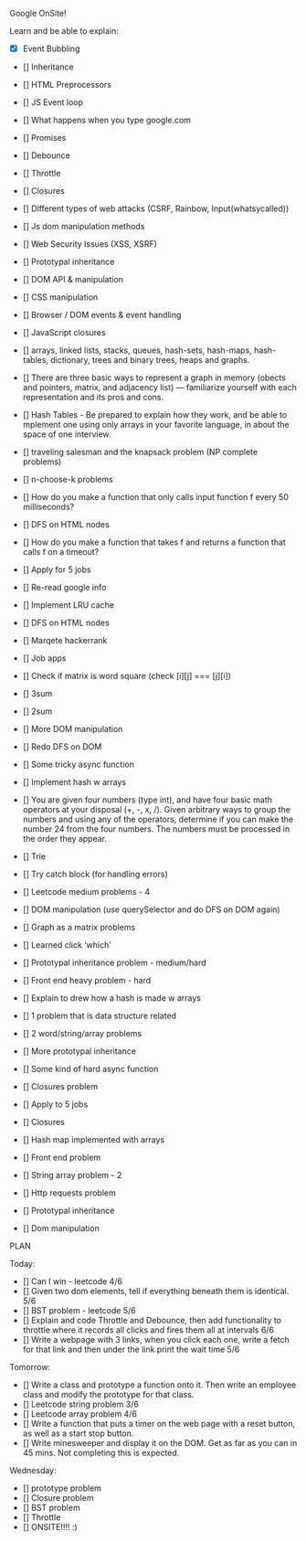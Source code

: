 Google OnSite!

Learn and be able to explain: 

- [x] Event Bubbling
- [] Inheritance
- [] HTML Preprocessors 
- [] JS Event loop 
- [] What happens when you type google.com 
- [] Promises 
- [] Debounce 
- [] Throttle 
- [] Closures 
- [] Different types of web attacks (CSRF, Rainbow, Input(whatsycalled))
- [] Js dom manipulation methods 


- [] Web Security Issues (XSS, XSRF)
- [] Prototypal inheritance 
- [] DOM API & manipulation 
- [] CSS manipulation 
- [] Browser / DOM events & event handling 
- [] JavaScript closures 
- [] arrays, linked lists, stacks, queues, hash-sets, hash-maps, hash-tables, dictionary, trees and binary trees, heaps and graphs.
- [] There are three basic ways to represent a graph in memory (obects and pointers, matrix, and adjacency list) — familiarize yourself with each representation and its pros and cons.
- [] Hash Tables - Be prepared to explain how they work, and be able to mplement one using only arrays in your favorite language, in about the space of one interview.
- [] traveling salesman and the knapsack problem (NP complete problems)
- [] n-choose-k problems


- [] How do you make a function that only calls input function f every 50 milliseconds? 
- [] DFS on HTML nodes
- [] How do you make a function that takes f and returns a function that calls f on a timeout?  

- [] Apply for 5 jobs 
- [] Re-read google info
- [] Implement LRU cache 
- [] DFS on HTML nodes 
- [] Marqete hackerrank 

- [] Job apps
- [] Check if matrix is word square (check [i][j] === [j][i]) 
- [] 3sum 
- [] 2sum 
- [] More DOM manipulation 
- [] Redo DFS on DOM
- [] Some tricky async function 


- []  Implement hash w arrays 
- [] You are given four numbers (type int), and have four basic  math operators at your disposal (+, -, x, /). Given arbitrary ways to group the numbers and using any of the operators, determine if you can make the number 24 from the four numbers. The numbers must be processed in the order they appear.
- [] Trie 
- [] Try catch block (for handling errors)
- [] Leetcode medium problems - 4
- [] DOM manipulation (use querySelector and do DFS on DOM again)
- [] Graph as a matrix problems 
- [] Learned click ‘which’

- [] Prototypal inheritance problem - medium/hard 
- [] Front end heavy problem - hard 
- [] Explain to drew how a hash is made w arrays 
- [] 1 problem that is data structure related 
- [] 2 word/string/array problems 
- [] More prototypal inheritance 
- [] Some kind of hard async function 
- [] Closures problem

- [] Apply to 5 jobs
- [] Closures
- [] Hash map implemented with arrays 
- [] Front end problem 
- [] String array problem - 2
- [] Http requests problem 
- [] Prototypal inheritance 
- [] Dom manipulation 

PLAN 

Today: 
- [] Can I win - leetcode  4/6
- [] Given two dom elements, tell if everything beneath them is identical.  5/6
- [] BST problem - leetcode  5/6
- [] Explain and code Throttle and Debounce, then add functionality to throttle where it records all clicks and fires them all at intervals 6/6 
- [] Write a webpage with 3 links, when you click each one, write a fetch for that link and then under the link print the wait time 5/6

Tomorrow:
- [] Write a class and prototype a function onto it. Then write an employee class and modify the prototype for that class.
- [] Leetcode string problem 3/6
- [] Leetcode array problem 4/6
- [] Write a function that puts a timer on the web page with a reset button, as well as a start stop button.
- [] Write minesweeper and display it on the DOM. Get as far as you can in 45 mins. Not completing this is expected. 

Wednesday: 
- [] prototype problem 
- [] Closure problem 
- [] BST problem 
- [] Throttle 
- [] ONSITE!!!! :)